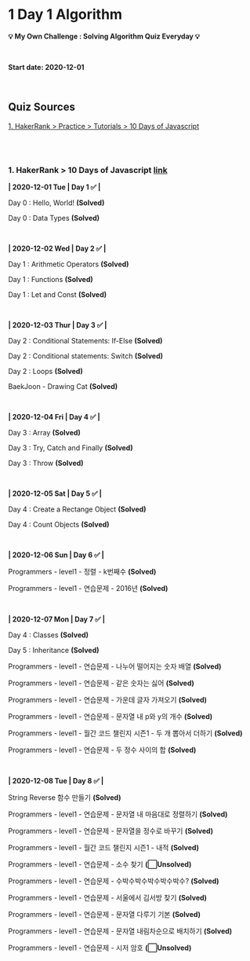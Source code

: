 # 1 Day 1 Algorithm

**💡 My Own Challenge : Solving Algorithm Quiz Everyday 💡**

<br>

**Start date: 2020-12-01**

<br>

## Quiz Sources
[1. HakerRank > Practice > Tutorials > 10 Days of Javascript](https://www.hackerrank.com/domains/tutorials/10-days-of-javascript)

<br>
<br>

### 1. HakerRank > 10 Days of Javascript [link](https://www.hackerrank.com/domains/tutorials/10-days-of-javascript)

**| 2020-12-01 Tue | Day 1 ✅ |** 

Day 0 : Hello, World! **(Solved)**

Day 0 : Data Types **(Solved)**

<br>

**| 2020-12-02 Wed | Day 2 ✅ |** 

Day 1 : Arithmetic Operators **(Solved)**

Day 1 : Functions **(Solved)**

Day 1 : Let and Const **(Solved)**

<br>

**| 2020-12-03 Thur | Day 3 ✅ |** 

Day 2 : Conditional Statements: If-Else **(Solved)**

Day 2 : Conditional statements: Switch **(Solved)**

Day 2 : Loops **(Solved)**

BaekJoon - Drawing Cat **(Solved)**

<br>

**| 2020-12-04 Fri | Day 4 ✅ |** 

Day 3 : Array **(Solved)**

Day 3 : Try, Catch and Finally **(Solved)**

Day 3 : Throw **(Solved)**

<br>

**| 2020-12-05 Sat | Day 5 ✅ |** 

Day 4 : Create a Rectange Object **(Solved)**

Day 4 : Count Objects **(Solved)**

<br>

**| 2020-12-06 Sun | Day 6 ✅ |** 

Programmers - level1 - 정렬 - k번째수 **(Solved)**

Programmers - level1 - 연습문제 - 2016년 **(Solved)**

<br>

**| 2020-12-07 Mon | Day 7 ✅ |** 

Day 4 : Classes **(Solved)**

Day 5 : Inheritance **(Solved)**

Programmers - level1 - 연습문제 - 나누어 떨어지는 숫자 배열 **(Solved)**

Programmers - level1 - 연습문제 - 같은 숫자는 싫어 **(Solved)**

Programmers - level1 - 연습문제 - 가운데 글자 가져오기 **(Solved)**

Programmers - level1 - 연습문제 - 문자열 내 p와 y의 개수 **(Solved)**

Programmers - level1 - 월간 코드 챌린지 시즌1 - 두 개 뽑아서 더하기 **(Solved)**

Programmers - level1 - 연습문제 - 두 정수 사이의 합 **(Solved)**

<br>

**| 2020-12-08 Tue | Day 8 ✅ |** 

String Reverse 함수 만들기 **(Solved)**

Programmers - level1 - 연습문제 - 문자열 내 마음대로 정렬하기 **(Solved)**

Programmers - level1 - 연습문제 - 문자열을 정수로 바꾸기 **(Solved)**

Programmers - level1 - 월간 코드 챌린지 시즌1 - 내적 **(Solved)**

Programmers - level1 - 연습문제 - 소수 찾기 **(⬜Unsolved)**

Programmers - level1 - 연습문제 - 수박수박수박수박수박수? **(Solved)**

Programmers - level1 - 연습문제 - 서울에서 김서방 찾기 **(Solved)**

Programmers - level1 - 연습문제 - 문자열 다루기 기본 **(Solved)**

Programmers - level1 - 연습문제 - 문자열 내림차순으로 배치하기 **(Solved)**

Programmers - level1 - 연습문제 - 시저 암호  **(⬜Unsolved)**